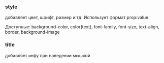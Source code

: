 ### style
добавляет цвет, шрифт, размер и тд. Использует формат prop:value.

Доступные: background-color, color(text), font-family, font-size, text-align, border,
background-image

### title
добавляет инфу при наведении мышкой